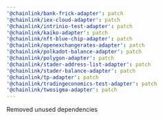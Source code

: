 ```yaml
---
'@chainlink/bank-frick-adapter': patch
'@chainlink/iex-cloud-adapter': patch
'@chainlink/intrinio-test-adapter': patch
'@chainlink/kaiko-adapter': patch
'@chainlink/nft-blue-chip-adapter': patch
'@chainlink/openexchangerates-adapter': patch
'@chainlink/polkadot-balance-adapter': patch
'@chainlink/polygon-adapter': patch
'@chainlink/stader-address-list-adapter': patch
'@chainlink/stader-balance-adapter': patch
'@chainlink/tp-adapter': patch
'@chainlink/tradingeconomics-test-adapter': patch
'@chainlink/twosigma-adapter': patch
---
```


Removed unused dependencies

